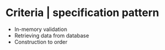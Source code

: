 # Criteria | specification pattern

- In-memory validation
- Retrieving data from database
- Construction to order
